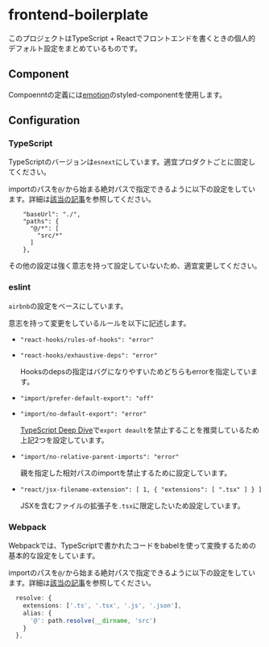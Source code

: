 # frontend-boilerplate

このプロジェクトはTypeScript + Reactでフロントエンドを書くときの個人的デフォルト設定をまとめているものです。

## Component

Compoenntの定義には[emotion](https://emotion.sh/docs/introduction)のstyled-componentを使用します。

## Configuration

### TypeScript

TypeScriptのバージョンは`esnext`にしています。適宜プロダクトごとに固定してください。

importのパスを`@/`から始まる絶対パスで指定できるように以下の設定をしています。詳細は[該当の記事](https://nametake.github.io/posts/2019/10/07/typescript-absolute-imports/)を参照してください。

```jsonc
    "baseUrl": "./",
    "paths": {
      "@/*": [
        "src/*"
      ]
    },
```

その他の設定は強く意志を持って設定していないため、適宜変更してください。

### eslint

`airbnb`の設定をベースにしています。

意志を持って変更をしているルールを以下に記述します。

-   `"react-hooks/rules-of-hooks": "error"`

-   `"react-hooks/exhaustive-deps": "error"`

    Hooksのdepsの指定はバグになりやすいためどちらもerrorを指定しています。

-   `"import/prefer-default-export": "off"`

-   `"import/no-default-export": "error"`

    [TypeScript Deep Dive](https://basarat.gitbook.io/typescript/main-1/defaultisbad)で`export deault`を禁止することを推奨しているため上記2つを設定しています。

-   `"import/no-relative-parent-imports": "error"`

    親を指定した相対パスのimportを禁止するために設定しています。

-   `"react/jsx-filename-extension": [ 1, { "extensions": [ ".tsx" ] } ]`

    JSXを含むファイルの拡張子を`.tsx`に限定したいため設定しています。

### Webpack

Webpackでは、TypeScriptで書かれたコードをbabelを使って変換するための基本的な設定をしています。

importのパスを`@/`から始まる絶対パスで指定できるように以下の設定をしています。詳細は[該当の記事](https://nametake.github.io/posts/2019/10/07/typescript-absolute-imports/)を参照してください。

```ts
  resolve: {
    extensions: ['.ts', '.tsx', '.js', '.json'],
    alias: {
      '@': path.resolve(__dirname, 'src')
    }
  },
```

